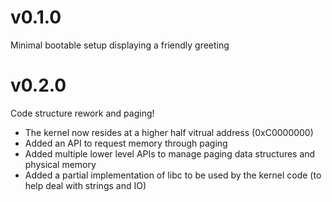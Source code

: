 # v0.1.0
Minimal bootable setup displaying a friendly greeting

# v0.2.0
Code structure rework and paging!

* The kernel now resides at a higher half vitrual address (0xC0000000)
* Added an API to request memory through paging
* Added multiple lower level APIs to manage paging data structures and physical memory
* Added a partial implementation of libc to be used by the kernel code (to help deal with strings and IO)
